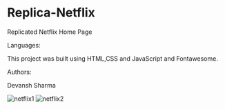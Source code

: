 # Replica-Netflix
Replicated Netflix Home Page

Languages:


This project was built using HTML,CSS and JavaScript and Fontawesome.

Authors:

Devansh Sharma


![netflix1](https://user-images.githubusercontent.com/116913642/203398061-6171e57e-0283-4596-9368-072e9a4405a3.jpg)
![netflix2](https://user-images.githubusercontent.com/116913642/203398078-eb17ec20-c461-4328-818f-4128cc0bdcf3.jpg)
